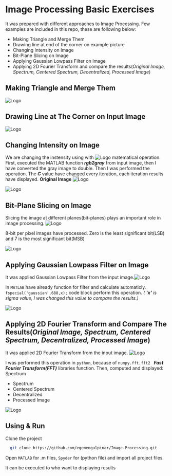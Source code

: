 # Image Processing Basic Exercises

It was prepared with different approaches to Image Processing.
Few examples are included in this repo, these are following below:

- Making Triangle and Merge Them
- Drawing line at end of the corner on example picture 
- Changing Intensity on Image
- Bit-Plane Slicing on Image
- Applying Gaussian Lowpass Filter on Image
- Applying 2D Fourier Transform and compare the results(*Original Image, Spectrum, Centered Spectrum, Decentralized, Processed Image*)










## Making Triangle and Merge Them
![Logo](https://www.linkpicture.com/q/untitled2_ss.png)





## Drawing Line at The Corner on Input Image
![Logo](https://www.linkpicture.com/q/result_compare.jpg)

## Changing Intensity on Image
We are changing the instensity using with ![Logo](https://www.linkpicture.com/q/CodeCogsEqn-1.gif) matematical operation.
First, executed the MATLAB function ***rgb2gray*** from input image, then I have converted the gray image to double. Then I was performed the operation.
The ***C*** value have changed every iteration, each iteration results have displayed.
**Original Image**
![Logo](https://www.linkpicture.com/q/balloons.jpg)


![Logo](https://www.linkpicture.com/q/untitled4_ss.png)


## Bit-Plane Slicing on Image
Slicing the image at different planes(bit-planes) plays an important role in image processing. ![Logo](https://www.linkpicture.com/q/bit_planes.jpg)


8-bit per pixel images have processed. Zero is the least significant bit(LSB) and 7 is the most significant bit(MSB)




![Logo](https://www.linkpicture.com/q/result_compare_image_bit_plane_2.jpg)



## Applying Gaussian Lowpass Filter on Image
It was applied Gaussian Lowpass Filter from the input image.![Logo](https://www.linkpicture.com/q/CodeCogsEqn-2_1.gif)

In `MATLAB` have already function for filter and calculate automaticly.
`fspecial('gaussian',688,x);` code block perform this operation. *( **'x'** is sigma value, I was changed this value to compare the results.)*




![Logo](https://www.linkpicture.com/q/assg2Q2_ss.png)


## Applying 2D Fourier Transform and Compare The Results(*Original Image, Spectrum, Centered Spectrum, Decentralized, Processed Image*)

It was applied 2D Fourier Transform from the input image.  ![Logo](https://www.linkpicture.com/q/CodeCogsEqn-3.gif)

I was performed this operation in `python`,
because of `numpy.fft.fft2 ` ***Fast Fourier Transform(FFT)*** libraries function.
Then, computed and displayed:
Spectrum
- Spectrum
- Centered Spectrum
- Decentralized
- Processed Image


![Logo](https://www.linkpicture.com/q/assg2Q3_ss.png)



## Using & Run 

Clone the project

```bash
  git clone https://github.com/egemengulpinar/Image-Processing.git
```



Open `MATLAB` for .m files, `Spyder` for (python file)  and import all project files.

It can be executed to who want to displaying results









